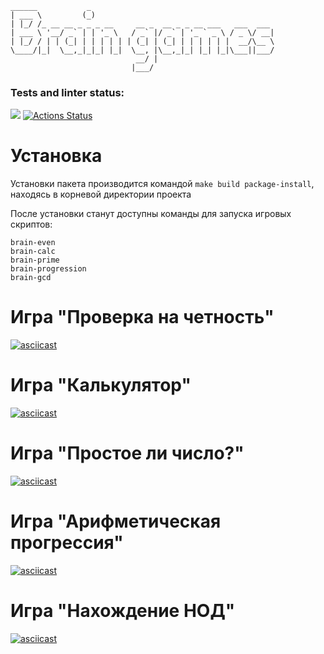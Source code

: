 ```  
______           _                                         
| ___ \         (_)                                        
| |_/ /_ __ __ _ _ _ __     __ _  __ _ _ __ ___   ___  ___ 
| ___ \ '__/ _` | | '_ \   / _` |/ _` | '_ ` _ \ / _ \/ __|
| |_/ / | | (_| | | | | | | (_| | (_| | | | | | |  __/\__ \
\____/|_|  \__,_|_|_| |_|  \__, |\__,_|_| |_| |_|\___||___/
                            __/ |                          
                           |___/     
```  
### Tests and linter status:
<a href="https://codeclimate.com/github/Neyghyw/python-project-lvl1/maintainability"><img src="https://api.codeclimate.com/v1/badges/6b23f2878fd68f97a2b7/maintainability" /></a>
[![Actions Status](https://github.com/Neyghyw/python-project-lvl1/workflows/hexlet-check/badge.svg)](https://github.com/Neyghyw/python-project-lvl1/actions)

# Установка
Установки пакета производится командой ```make build package-install```, находясь в корневой директории проекта

После установки станут доступны команды для запуска игровых скриптов:
```
brain-even
brain-calc
brain-prime
brain-progression
brain-gcd
```

# Игра "Проверка на четность"

[![asciicast](https://asciinema.org/a/dlN5krkwG2yMM8M92E5AwEa9Q.svg)](https://asciinema.org/a/dlN5krkwG2yMM8M92E5AwEa9Q)

# Игра "Калькулятор"

[![asciicast](https://asciinema.org/a/VfUXoftVRpGTwcuEiu7NnGO39.svg)](https://asciinema.org/a/VfUXoftVRpGTwcuEiu7NnGO39)

# Игра "Простое ли число?"

[![asciicast](https://asciinema.org/a/512548.svg)](https://asciinema.org/a/512548)

# Игра "Арифметическая прогрессия"

[![asciicast](https://asciinema.org/a/512549.svg)](https://asciinema.org/a/512549)

# Игра "Нахождение НОД"

[![asciicast](https://asciinema.org/a/512550.svg)](https://asciinema.org/a/512550)
